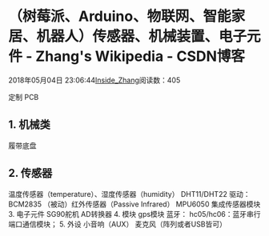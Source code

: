 
# （树莓派、Arduino、物联网、智能家居、机器人）传感器、机械装置、电子元件 - Zhang's Wikipedia - CSDN博客

2018年05月04日 23:06:44[Inside_Zhang](https://me.csdn.net/lanchunhui)阅读数：405


定制 PCB
## 1. 机械类
履带底盘
## 2. 传感器
温度传感器（temperature）、湿度传感器（humidity）
DHT11/DHT22
驱动：BCM2835
（被动）红外传感器（Passive Infrared）
MPU6050 集成传感器模块
3. 电子元件
SG90舵机
AD转换器
4. 模块
gps模块
蓝牙：
hc05/hc06：蓝牙串行端口通信模块；
5. 外设
小音响（AUX）
麦克风（阵列或者USB皆可）

